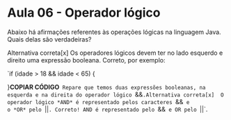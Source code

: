 # Aula 06 - Operador lógico

Abaixo há afirmações referentes às operações lógicas na linguagem Java. Quais delas são verdadeiras?

Alternativa correta[x] 
Os operadores lógicos devem ter no lado esquerdo e direito uma expressão booleana.
Correto, por exemplo:

`if (idade > 18 && idade < 65) {

}**COPIAR CÓDIGO**`
Repare que temos duas expressões booleanas, na esquerda e na direita do operador lógico `&&`.Alternativa correta[x] 
O operador lógico *AND* é representado pelos caracteres `&&` e o *OR* pelo `||`.
Correto! AND é representado pelo `&&` e OR pelo `||`.